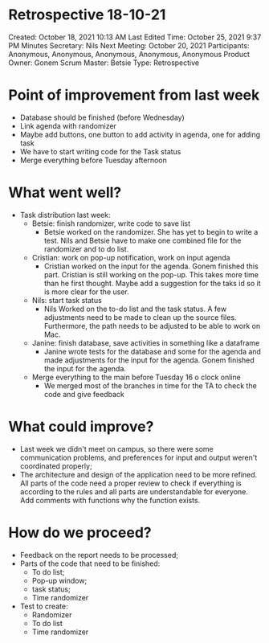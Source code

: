 # Retrospective 18-10-21

Created: October 18, 2021 10:13 AM
Last Edited Time: October 25, 2021 9:37 PM
Minutes Secretary: Nils
Next Meeting: October 20, 2021
Participants: Anonymous, Anonymous, Anonymous, Anonymous, Anonymous
Product Owner: Gonem
Scrum Master: Betsie
Type: Retrospective

# Point of improvement from last week

- Database should be finished (before Wednesday)
- Link agenda with randomizer
- Maybe add buttons, one button to add activity in agenda, one for adding task
- We have to start writing code for the Task status
- Merge everything before Tuesday afternoon

# What went well?

- Task distribution last week:
    - Betsie: finish randomizer, write code to save list
        - Betsie worked on the randomizer. She has yet to begin to write a test. Nils and Betsie have to make one combined file for the randomizer and to do list.
    - Cristian: work on pop-up notification, work on input agenda
        - Cristian worked on the input for the agenda. Gonem finished this part. Cristian is still working on the pop-up. This takes more time than he first thought. Maybe add a suggestion for the taks id so it is more clear for the user.
    - Nils: start task status
        - Nils Worked on the to-do list and the task status. A few adjustments need to be made to clean up the source files. Furthermore, the path needs to be adjusted to be able to work on Mac.
    - Janine: finish database, save activities in something like a dataframe
        - Janine wrote tests for the database and some for the agenda and made adjustments for the input for the agenda. Gonem finished the input for the agenda.
    - Merge everything to the main before Tuesday 16 o clock online
        - We merged most of the branches in time for the TA to check the code and give feedback

# What could improve?

- Last week we didn't meet on campus, so there were some communication problems, and preferences for input and output weren't coordinated properly;
- The architecture and design of the application need to be more refined. All parts of the code need a proper review to check if everything is according to the rules and all parts are understandable for everyone. Add comments with functions why the function exists.

# How do we proceed?

- Feedback on the report needs to be processed;
- Parts of the code that need to be finished:
    - To do list;
    - Pop-up window;
    - task status;
    - Time randomizer
- Test to create:
    - Randomizer
    - To do list
    - Time randomizer